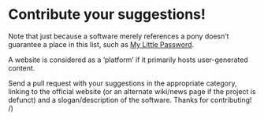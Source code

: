 # Contribute your suggestions!

Note that just because a software merely references a pony doesn’t guarantee a place in this list, such as [My Little Password](https://chrome.google.com/webstore/detail/my-little-password/floifiapkmdcpbnppnfjikpbmgbbdijf).

A website is considered as a ‘platform’ if it primarily hosts user-generated content.

Send a pull request with your suggestions in the appropriate category, linking to the official website (or an alternate wiki/news page if the project is defunct) and a slogan/description of the software. Thanks for contributing! /)
